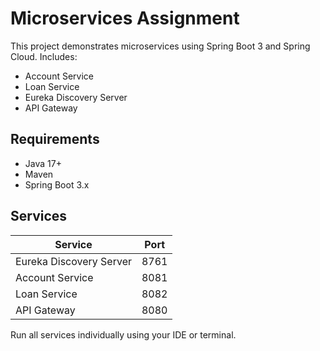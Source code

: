 # Microservices Assignment

This project demonstrates microservices using Spring Boot 3 and Spring Cloud.
Includes:
- Account Service
- Loan Service
- Eureka Discovery Server
- API Gateway

## Requirements
- Java 17+
- Maven
- Spring Boot 3.x

## Services
| Service | Port |
|---------|------|
| Eureka Discovery Server | 8761 |
| Account Service         | 8081 |
| Loan Service            | 8082 |
| API Gateway             | 8080 |

Run all services individually using your IDE or terminal.
